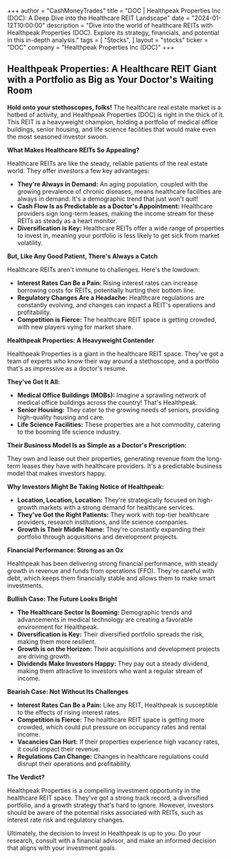 +++
author = "CashMoneyTrades"
title = "DOC |  Healthpeak Properties Inc (DOC): A Deep Dive into the Healthcare REIT Landscape"
date = "2024-01-12T10:00:00"
description = "Dive into the world of healthcare REITs with Healthpeak Properties (DOC). Explore its strategy, financials, and potential in this in-depth analysis."
tags = [
"Stocks",
]
layout = "stocks"
ticker = "DOC"
company = "Healthpeak Properties Inc (DOC)"
+++
        


## Healthpeak Properties: A Healthcare REIT Giant with a Portfolio as Big as Your Doctor's Waiting Room 

**Hold onto your stethoscopes, folks!** The healthcare real estate market is a hotbed of activity, and Healthpeak Properties (DOC) is right in the thick of it. This REIT is a heavyweight champion, holding a portfolio of medical office buildings, senior housing, and life science facilities that would make even the most seasoned investor swoon.

**What Makes Healthcare REITs So Appealing?**

Healthcare REITs are like the steady, reliable patients of the real estate world. They offer investors a few key advantages:

* **They're Always in Demand:**  An aging population, coupled with the growing prevalence of chronic diseases, means healthcare facilities are always in demand. It's a demographic trend that just won't quit!
* **Cash Flow Is as Predictable as a Doctor's Appointment:** Healthcare providers sign long-term leases, making the income stream for these REITs as steady as a heart monitor.  
* **Diversification is Key:** Healthcare REITs offer a wide range of properties to invest in, meaning your portfolio is less likely to get sick from market volatility.

**But, Like Any Good Patient, There's Always a Catch**

Healthcare REITs aren't immune to challenges.  Here's the lowdown:

* **Interest Rates Can Be a Pain:** Rising interest rates can increase borrowing costs for REITs, potentially hurting their bottom line.  
* **Regulatory Changes Are a Headache:** Healthcare regulations are constantly evolving, and changes can impact a REIT's operations and profitability.
* **Competition is Fierce:** The healthcare REIT space is getting crowded, with new players vying for market share. 

**Healthpeak Properties: A Heavyweight Contender**

Healthpeak Properties is a giant in the healthcare REIT space. They've got a team of experts who know their way around a stethoscope, and a portfolio that's as impressive as a doctor's resume.

**They've Got It All:**

* **Medical Office Buildings (MOBs):**  Imagine a sprawling network of medical office buildings across the country!  That's Healthpeak. 
* **Senior Housing:** They cater to the growing needs of seniors, providing high-quality housing and care.
* **Life Science Facilities:** These properties are a hot commodity, catering to the booming life science industry.

**Their Business Model Is as Simple as a Doctor's Prescription:**

They own and lease out their properties, generating revenue from the long-term leases they have with healthcare providers. It's a predictable business model that makes investors happy.

**Why Investors Might Be Taking Notice of Healthpeak:**

* **Location, Location, Location:** They're strategically focused on high-growth markets with a strong demand for healthcare services.
* **They've Got the Right Patients:** They work with top-tier healthcare providers, research institutions, and life science companies. 
* **Growth is Their Middle Name:** They're constantly expanding their portfolio through acquisitions and development projects. 

**Financial Performance: Strong as an Ox**

Healthpeak has been delivering strong financial performance, with steady growth in revenue and funds from operations (FFO).  They're careful with debt, which keeps them financially stable and allows them to make smart investments.

**Bullish Case: The Future Looks Bright**

* **The Healthcare Sector Is Booming:**  Demographic trends and advancements in medical technology are creating a favorable environment for Healthpeak. 
* **Diversification is Key:**  Their diversified portfolio spreads the risk, making them more resilient.
* **Growth is on the Horizon:**  Their acquisitions and development projects are driving growth.
* **Dividends Make Investors Happy:** They pay out a steady dividend, making them attractive to investors who want a regular stream of income.

**Bearish Case: Not Without Its Challenges**

* **Interest Rates Can Be a Pain:**  Like any REIT, Healthpeak is susceptible to the effects of rising interest rates.
* **Competition is Fierce:** The healthcare REIT space is getting more crowded, which could put pressure on occupancy rates and rental income.
* **Vacancies Can Hurt:** If their properties experience high vacancy rates, it could impact their revenue.
* **Regulations Can Change:**  Changes in healthcare regulations could disrupt their operations and profitability.

**The Verdict?**

Healthpeak Properties is a compelling investment opportunity in the healthcare REIT space.  They've got a strong track record, a diversified portfolio, and a growth strategy that's hard to ignore.  However, investors should be aware of the potential risks associated with REITs, such as interest rate risk and regulatory changes.

Ultimately, the decision to invest in Healthpeak is up to you.  Do your research, consult with a financial advisor, and make an informed decision that aligns with your investment goals. 

        